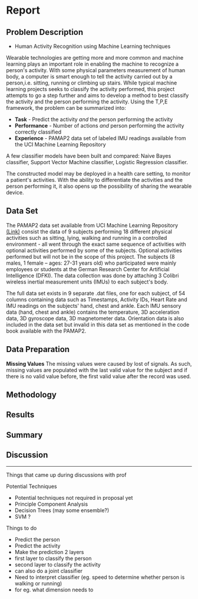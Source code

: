 # Report

## Problem Description

* Human Activity Recognition using Machine Learning techniques

Wearable technologies are getting more and more common and machine learning plays an important role in enabling the machine to recognize a person's activity. With some physical parameters measurement of human body, a computer is smart enough to tell the activity carried out by a person,i.e. sitting, running or climbing up stairs. While typical machine learning projects seeks to classify the activity performed, this project attempts to go a step further and aims to develop a method to best classify the activity and the person performing the activity. Using the T,P,E framework, the problem can be summarized into:

* **Task** - Predict the activity *and* the person performing the activity
* **Performance** - Number of actions *and* person performing the activity correctly classified
* **Experience** - PAMAP2 data set of labeled IMU readings available from the UCI Machine Learning Repository 

A few classifier models have been built and compared: Naive Bayes classifier, Support Vector Machine classifier, Logistic Regression classifier.

The constructed model may be deployed in a health care setting, to monitor a patient's activities. With the ability to differentiate the activities and the person performing it, it also opens up the possibility of sharing the wearable device.

## Data Set

The PAMAP2 data set available from UCI Machine Learning Repository [(Link)](https://archive.ics.uci.edu/ml/datasets/PAMAP2+Physical+Activity+Monitoring) consist the data of 9 subjects performing 18 different physical activities such as sitting, lying, walking and running in a controlled environment - all went through the exact same sequence of activities with optional activities performed by some of the subjects. Optional activities performed but will not be in the scope of this project.  The subjects (8 males, 1 female – ages: 27-31 years old) who participated were mainly employees or students at the German Research Center for Artificial Intelligence (DFKI). The data collection was done by attaching 3 Colibri wireless inertial measurement units (IMUs) to each subject's body. 

The full data set exists in 9 separate .dat files, one for each subject, of 54 columns containing data such as Timestamps, Activity IDs, Heart Rate and IMU readings on the subjects' hand, chest and ankle. Each IMU sensory data (hand, chest and ankle) contains the temperature, 3D acceleration data, 3D gyroscope data, 3D magnetometer data. Orientation data is also included in the data set but invalid in this data set as mentioned in the code book available with the PAMAP2.

## Data Preparation
**Missing Values**
The missing values were caused by lost of signals. As such, missing values are populated with the last valid value for the subject and if there is no valid value before, the first valid value after the record was used. 

## Methodology

## Results

## Summary

## Discussion


---

Things that came up during discussions with prof

Potential Techniques
* Potential techniques not required in proposal yet
* Principle Component Analysis
* Decision Trees (may some ensemble?)
* SVM ?

Things to do 
* Predict the person
* Predict the activity
* Make the prediction 2 layers 
* first layer to classify the person
* second layer to classify the activity
* can also do a joint classifier 
* Need to interpret classifier (eg. speed to determine whether person is walking or running)
* for eg. what dimension needs to 
